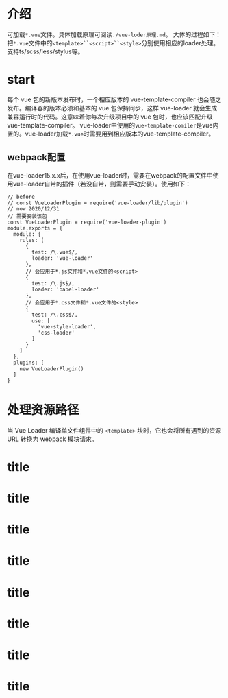 # 介绍

可加载`*.vue`文件。具体加载原理可阅读`./vue-loder原理.md`。
大体的过程如下：
把`*.vue`文件中的`<template>``<script>``<style>`分别使用相应的loader处理。
  支持ts/scss/less/stylus等。

# start

每个 vue 包的新版本发布时，一个相应版本的 vue-template-compiler 也会随之发布。编译器的版本必须和基本的 vue 包保持同步，这样 vue-loader 就会生成兼容运行时的代码。这意味着你每次升级项目中的 vue 包时，也应该匹配升级 vue-template-compiler。
vue-loader中使用的`vue-template-comiler`是vue内置的。vue-loader加载`*.vue`时需要用到相应版本的vue-template-compiler。

## webpack配置

在vue-loader15.x.x后，在使用vue-loader时，需要在webpack的配置文件中使用vue-loader自带的插件（若没自带，则需要手动安装）。使用如下：

```
// before
// const VueLoaderPlugin = require('vue-loader/lib/plugin')
// now 2020/12/31
// 需要安装该包
const VueLoaderPlugin = require('vue-loader-plugin')
module.exports = {
  module: {
    rules: [
      {
        test: /\.vue$/,
        loader: 'vue-loader'
      },
      // 会应用于*.js文件和*.vue文件的<script>
      {
        test: /\.js$/,
        loader: 'babel-loader'
      },
      // 会应用于*.css文件和*.vue文件的<style>
      {
        test: /\.css$/,
        use: [
          'vue-style-loader',
          'css-loader'
        ]
      }
    ]
  },
  plugins: [
    new VueLoaderPlugin()
  ]
}
```

# 处理资源路径

当 Vue Loader 编译单文件组件中的 `<template>` 块时，它也会将所有遇到的资源 URL 转换为 webpack 模块请求。

# title
# title
# title
# title
# title
# title
# title
# title